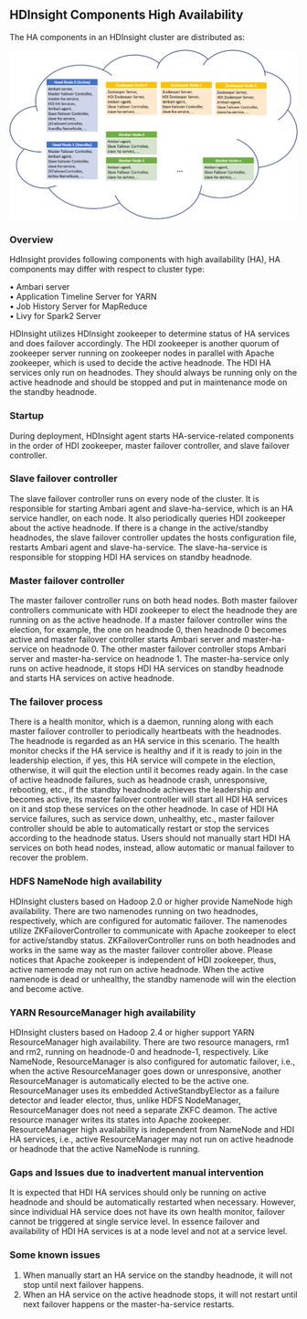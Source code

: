 ## **HDInsight Components High Availability**

The HA components in an HDInsight cluster are distributed as:

![HDI HA Services](./media/ha-services.png)

### **Overview**
HdInsight provides following components with high availability (HA), HA components may differ with respect to cluster type:

•	Ambari server \
•	Application Timeline Server for YARN \
•	Job History Server for MapReduce \
•	Livy for Spark2 Server

HDInsight utilizes HDInsight zookeeper to determine status of HA services and does failover accordingly. The HDI zookeeper is another quorum of zookeeper server running on zookeeper nodes in parallel with Apache zookeeper, which is used to decide the active headnode. The HDI HA services only run on headnodes. They should always be running only on the active headnode and should be stopped and put in maintenance mode on the standby headnode.

### **Startup**
During deployment, HDInsight agent starts HA-service-related components in the order of HDI zookeeper, master failover controller, and slave failover controller.

### **Slave failover controller**

The slave failover controller runs on every node of the cluster. It is responsible for starting Ambari agent and slave-ha-service, which is an HA service handler, on each node. It also periodically queries HDI zookeeper about the active headnode. If there is a change in the active/standby headnodes, the slave failover controller updates the hosts configuration file, restarts Ambari agent and slave-ha-service. The slave-ha-service is responsible for stopping HDI HA services on standby headnode.

### **Master failover controller**
The master failover controller runs on both head nodes. Both master failover controllers communicate with HDI zookeeper to elect the headnode they are running on as the active headnode. If a master failover controller wins the election, for example, the one on headnode 0, then headnode 0 becomes active and master failover controller starts Ambari server and master-ha-service on headnode 0. The other master failover controller stops Ambari server and master-ha-service on headnode 1. The master-ha-service only runs on active headnode, it stops HDI HA services on standby headnode and starts HA services on active headnode.

### **The failover process**
There is a health monitor, which is a daemon, running along with each master failover controller to periodically heartbeats with the headnodes. The headnode is regarded as an HA service in this scenario. The health monitor checks if the HA service is healthy and if it is ready to join in the leadership election, if yes, this HA service will compete in the election, otherwise, it will quit the election until it becomes ready again. In the case of active headnode failures, such as headnode crash, unresponsive, rebooting, etc., if the standby headnode achieves the leadership and becomes active, its master failover controller will start all HDI HA services on it and stop these services on the other headnode. In case of HDI HA service failures, such as service down, unhealthy, etc., master failover controller should be able to automatically restart or stop the services according to the headnode status. Users should not manually start HDI HA services on both head nodes, instead, allow automatic or manual failover to recover the problem.

### **HDFS NameNode high availability**
HDInsight clusters based on Hadoop 2.0 or higher provide NameNode high availability. There are two namenodes running on two headnodes, respectively, which are configured for automatic failover. The namenodes utilize ZKFailoverController to communicate with Apache zookeeper to elect for active/standby status. ZKFailoverController runs on both headnodes and works in the same way as the master failover controller above. Please notices that Apache zookeeper is independent of HDI zookeeper, thus, active namenode may not run on active headnode. When the active namenode is dead or unhealthy, the standby namenode will win the election and become active.

### **YARN ResourceManager high availability**
HDInsight clusters based on Hadoop 2.4 or higher support YARN ResourceManager high availability. There are two resource managers, rm1 and rm2, running on headnode-0 and headnode-1, respectively. Like NameNode, ResourceManager is also configured for automatic failover, i.e., when the active ResourceManager goes down or unresponsive, another ResourceManager is automatically elected to be the active one. ResourceManager uses its embedded ActiveStandbyElector as a failure detector and leader elector, thus, unlike HDFS NodeManager, ResourceManager does not need a separate ZKFC deamon. The active resource manager writes its states into Apache zookeeper. ResourceManager high availability is independent from NameNode and HDI HA services, i.e., active ResourceManager may not run on active headnode or headnode that the active NameNode is running. 


### **Gaps and Issues due to inadvertent manual intervention**
It is expected that HDI HA services should only be running on active headnode and should be automatically restarted when necessary. However, since individual HA service does not have its own health monitor, failover cannot be triggered at single service level. In essence failover and availability of HDI HA services is at a node level and not at a service level.

### **Some known issues**
1. When manually start an HA service on the standby headnode, it will not stop until next failover happens.
2. When an HA service on the active headnode stops, it will not restart until next failover happens or the master-ha-service restarts.

